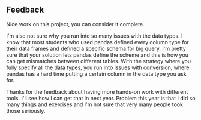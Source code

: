 ## Feedback 

Nice work on this project, you can consider it complete. 

I'm also not sure why you ran into so many issues with the data types. I know that most students who used pandas defined every column type for their data frames and defined a specific schema for big query. I'm pretty sure that your solution lets pandas define the scheme and this is how you can get mismatches between different tables. With the strategy where you fully specify all the data types, you run into issues with conversion, where pandas has a hard time putting a certain column in the data type you ask for.

Thanks for the feedback about having more hands-on work with different tools. I'll see how I can get that in next year. Problem this year is that I did so many things and exercises and I'm not sure that very many people took those seriously.
